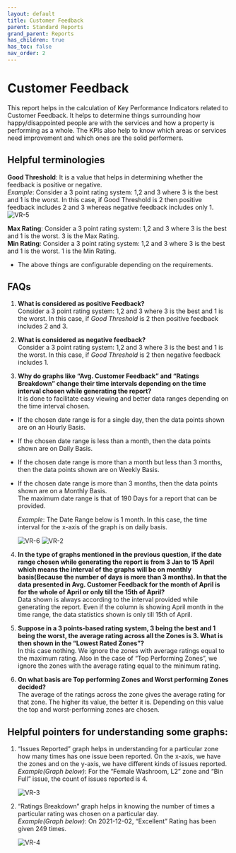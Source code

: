 ```yaml
---
layout: default
title: Customer Feedback
parent: Standard Reports
grand_parent: Reports
has_children: true
has_toc: false
nav_order: 2
---
```


# Customer Feedback

This report helps in the calculation of Key Performance Indicators related to Customer Feedback. It helps to determine things surrounding how happy/disappointed people are with the services and how a property is performing as a whole. The KPIs also help to know which areas or services need improvement and which ones are the solid performers.

## Helpful terminologies

**Good Threshold**:  It is a value that helps in determining whether the feedback is positive or negative.<br />
    *Example*: Consider a 3 point rating system: 1,2 and 3 where 3 is the best and 1 is the worst. In this case, if Good Threshold is 2 then positive feedback includes 2 and 3 whereas negative feedback includes only 1.
    ![VR-5](https://www.smartclean.io/matrix/images/reports/customerFeedback/VR-5.png)
    
**Max Rating**: Consider a 3 point rating system: 1,2 and 3 where 3 is the best and 1 is the worst. 3 is the Max Rating.<br />
**Min Rating**: Consider a 3 point rating system: 1,2 and 3 where 3 is the best and 1 is the worst. 1 is the Min Rating.<br />

- The above things are configurable depending on the requirements.

## FAQs

1. **What is considered as positive Feedback?**<br />
Consider a 3 point rating system: 1,2 and 3 where 3 is the best and 1 is the worst. In this case, if *Good Threshold* is 2 then positive feedback includes 2 and 3.

2. **What is considered as negative feedback?**<br />
Consider a 3 point rating system: 1,2 and 3 where 3 is the best and 1 is the worst. In this case, if *Good Threshold* is 2 then negative feedback includes 1.

3. **Why do graphs like “Avg. Customer Feedback” and “Ratings Breakdown” change their time intervals depending on the time interval chosen while generating the report?**<br />
It is done to facilitate easy viewing and better data ranges depending on the time interval chosen.
- If the chosen date range is for a single day, then the data points shown are on an Hourly Basis.
- If the chosen date range is less than a month, then the data points shown are on Daily Basis.
- If the chosen date range is more than a month but less than 3 months, then the data points shown are on Weekly Basis.
- If the chosen date range is more than 3 months, then the data points shown are on a Monthly Basis.<br />
The maximum date range is that of 190 Days for a report that can be provided.<br />

    *Example*: The Date Range below is 1 month. In this case, the time interval for the x-axis of the graph is on daily basis.

    ![VR-6](https://www.smartclean.io/matrix/images/reports/customerFeedback/VR-6.png)
    ![VR-2](https://www.smartclean.io/matrix/images/reports/customerFeedback/VR-2.png)

4. **In the type of graphs mentioned in the previous question, if the date range chosen while generating the report is from 3 Jan to 15 April which means the interval of the graphs will be on monthly basis(Because the number of days is more than 3 months). In that the data presented in Avg. Customer Feedback for the month of April is for the whole of April or only till the 15th of April?**<br />
Data shown is always according to the interval provided while generating the report. Even if the column is showing April month in the time range, the data statistics shown is only till 15th of April.

5. **Suppose in a 3 points-based rating system, 3 being the best and 1 being the worst, the average rating across all the Zones is 3. What is then shown in the “Lowest Rated Zones”?**<br />
In this case nothing. We ignore the zones with average ratings equal to the maximum rating. Also in the case of “Top Performing Zones”, we ignore the zones with the average rating equal to the minimum rating.

6. **On what basis are Top performing Zones and Worst performing Zones decided?**<br />
The average of the ratings across the zone gives the average rating for that zone. The higher its value, the better it is. Depending on this value the top and worst-performing zones are chosen.

## Helpful pointers for understanding some graphs:

1. “Issues Reported” graph helps in understanding for a particular zone how many times has one issue been reported. On the      x-axis, we have the zones and on the y-axis, we have different kinds of issues reported.<br />
    *Example(Graph below)*: For the “Female Washroom, L2” zone and “Bin Full” issue, the count of issues reported is 4.

    ![VR-3](https://www.smartclean.io/matrix/images/reports/customerFeedback/VR-3.png)


2. “Ratings Breakdown” graph helps in knowing the number of times a particular rating was chosen on a particular day.<br />
    *Example(Graph below)*: On 2021-12-02, “Excellent” Rating has been given 249 times.

    ![VR-4](https://www.smartclean.io/matrix/images/reports/customerFeedback/VR-4.png)

